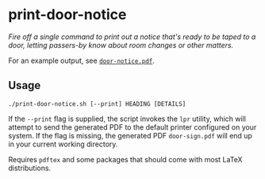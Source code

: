 # print-door-notice

*Fire off a single command to print out a notice that's ready to be taped to a door, letting passers-by know about room changes or other matters.*

For an example output, see [`door-notice.pdf`](door-notice.pdf).


## Usage

```
./print-door-notice.sh [--print] HEADING [DETAILS]
```

If the `--print` flag is supplied, the script invokes the `lpr` utility, which will attempt to send the generated PDF to the default printer configured on your system. If the flag is missing, the generated PDF `door-sign.pdf` will end up in your current working directory.

Requires `pdftex` and some packages that should come with most LaTeX distributions.

